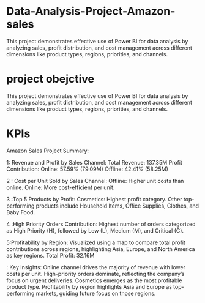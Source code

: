 # Data-Analysis-Project-Amazon-sales
This project demonstrates effective use of Power BI for data analysis by analyzing sales, profit distribution, and cost management across different dimensions like product types, regions, priorities, and channels.

# project obejctive 
This project demonstrates effective use of Power BI for data analysis by analyzing sales, profit distribution, and cost management across different dimensions like product types, regions, priorities, and channels.

# KPIs
Amazon Sales Project Summary:


1: Revenue and Profit by Sales Channel:
Total Revenue: 137.35M
Profit Contribution:
Online: 57.59% (79.09M)
Offline: 42.41% (58.25M)

2 : Cost per Unit Sold by Sales Channel:
Offline: Higher unit costs than online.
Online: More cost-efficient per unit.

3 :Top 5 Products by Profit:
Cosmetics: Highest profit category.
Other top-performing products include Household Items, Office Supplies, Clothes, and Baby Food.

4 :High Priority Orders Contribution:
Highest number of orders categorized as High Priority (H), followed by Low (L), Medium (M), and Critical (C).

5:Profitability by Region:
Visualized using a map to compare total profit contributions across regions, highlighting Asia, Europe, and North America as key regions.
Total Profit: 32.16M

: Key Insights:
Online channel drives the majority of revenue with lower costs per unit.
High-priority orders dominate, reflecting the company’s focus on urgent deliveries.
Cosmetics emerges as the most profitable product type.
Profitability by region highlights Asia and Europe as top-performing markets, guiding future focus on those regions.

